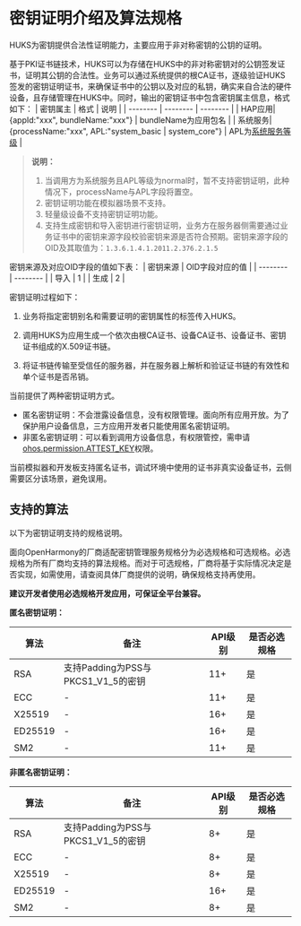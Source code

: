 # 密钥证明介绍及算法规格


HUKS为密钥提供合法性证明能力，主要应用于非对称密钥的公钥的证明。


基于PKI证书链技术，HUKS可以为存储在HUKS中的非对称密钥对的公钥签发证书，证明其公钥的合法性。业务可以通过系统提供的根CA证书，逐级验证HUKS签发的密钥证明证书，来确保证书中的公钥以及对应的私钥，确实来自合法的硬件设备，且存储管理在HUKS中。同时，输出的密钥证书中包含密钥属主信息，格式如下：
| 密钥属主 | 格式 | 说明 | 
| -------- | -------- | -------- |
| HAP应用| {appId:"xxx", bundleName:"xxx"} | bundleName为应用包名 | 
| 系统服务| {processName:"xxx", APL:"system_basic \| system_core"} | APL为[系统服务等级](../../security/AccessToken/app-permission-mgmt-overview.md#权限机制中的基本概念) |

> **说明：**
> 1. 当调用方为系统服务且APL等级为normal时，暂不支持密钥证明，此种情况下，processName与APL字段将置空。
> 2. 密钥证明功能在模拟器场景不支持。
> 3. 轻量级设备不支持密钥证明功能。
> 4. 支持生成密钥和导入密钥进行密钥证明，业务方在服务器侧需要通过业务证书中的密钥来源字段校验密钥来源是否符合预期。密钥来源字段的OID及其取值为：`1.3.6.1.4.1.2011.2.376.2.1.5`   

密钥来源及对应OID字段的值如下表：
| 密钥来源 | OID字段对应的值 |
| -------- | -------- |
| 导入 | 1 |
| 生成 | <!--RP1-->2<!--RP1End--> | 

密钥证明过程如下：


1. 业务将指定密钥别名和需要证明的密钥属性的标签传入HUKS。

2. 调用HUKS为应用生成一个依次由根CA证书、设备CA证书、设备证书、密钥证书组成的X.509证书链。

3. 将证书链传输至受信任的服务器，并在服务器上解析和验证证书链的有效性和单个证书是否吊销。

<!--RP2-->
当前提供了两种密钥证明方式。
- 匿名密钥证明：不会泄露设备信息，没有权限管理。面向所有应用开放。为了保护用户设备信息，三方应用开发者只能使用匿名密钥证明。
- 非匿名密钥证明：可以看到调用方设备信息，有权限管控，需申请[ohos.permission.ATTEST_KEY](../AccessToken/permissions-for-system-apps.md#ohospermissionattest_key)权限。
<!--RP2End-->

当前模拟器<!--Del-->和开发板<!--DelEnd-->支持匿名证书，调试环境中使用的证书非真实设备证书，云侧需要区分该场景，避免误用。

## 支持的算法

以下为密钥证明支持的规格说明。
<!--Del-->
面向OpenHarmony的厂商适配密钥管理服务规格分为必选规格和可选规格。必选规格为所有厂商均支持的算法规格。而对于可选规格，厂商将基于实际情况决定是否实现，如需使用，请查阅具体厂商提供的说明，确保规格支持再使用。

**建议开发者使用必选规格开发应用，可保证全平台兼容。**
<!--DelEnd-->

<!--Del-->
**匿名密钥证明：**
<!--DelEnd-->

| 算法 | 备注 | API级别 | <!--DelCol4-->是否必选规格 |
| -------- | -------- | -------- | -------- |
| RSA | 支持Padding为PSS与PKCS1_V1_5的密钥 | 11+ | 是 |
| ECC | - | 11+ | 是 |
| X25519 | - | 16+ | 是 |
| ED25519 | - | 16+ | 是 |
| SM2 | - | 11+ | 是 |

<!--Del-->
**非匿名密钥证明：**

| 算法 | 备注 | API级别 | 是否必选规格 |
| -------- | -------- | -------- | -------- |
| RSA | 支持Padding为PSS与PKCS1_V1_5的密钥 | 8+ | 是 |
| ECC | - | 8+ | 是 |
| X25519 | - | 8+ | 是 |
| ED25519 | - | 16+ | 是 |
| SM2 | - | 8+ | 是 |
<!--DelEnd-->
